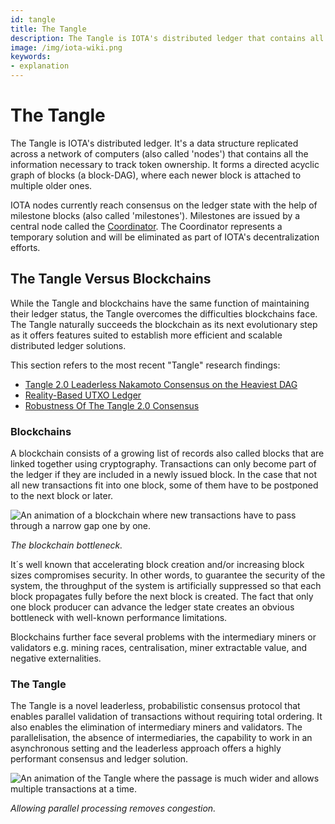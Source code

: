 ```yaml
---
id: tangle
title: The Tangle
description: The Tangle is IOTA's distributed ledger that contains all the information necessary to track token ownership.
image: /img/iota-wiki.png
keywords:
- explanation
---
```


# The Tangle

The Tangle is IOTA's distributed ledger. It's a data structure replicated across a network of computers (also called 'nodes') that contains all the information necessary to track token ownership. It forms a directed acyclic graph of blocks (a block-DAG), where each newer block is attached to multiple older ones.

IOTA nodes currently reach consensus on the ledger state with the help of milestone blocks (also called 'milestones'). Milestones are issued by a central node called the [Coordinator](./coordinator.md). The Coordinator represents a temporary solution and will be eliminated as part of IOTA's decentralization efforts.

## The Tangle Versus Blockchains

While the Tangle and blockchains have the same function of maintaining their ledger status, the Tangle overcomes the difficulties blockchains face.
The Tangle naturally succeeds the blockchain as its next evolutionary step as it offers features suited to establish more efficient and scalable distributed ledger solutions.

This section refers to the most recent "Tangle" research findings:
- [Tangle 2.0 Leaderless Nakamoto Consensus on the Heaviest DAG](https://arxiv.org/abs/2205.02177)
- [Reality-Based UTXO Ledger](https://arxiv.org/abs/2205.01345)
- [Robustness Of The Tangle 2.0 Consensus](https://arxiv.org/abs/2208.08254)

### Blockchains

A blockchain consists of a growing list of records also called blocks that are linked together using cryptography.
Transactions can only become part of the ledger if they are included in a newly issued block.
In the case that not all new transactions fit into one block, some of them have to be postponed to the next block or later.

![An animation of a blockchain where new transactions have to pass through a narrow gap one by one.](/img/learn/blockchain-bottleneck.gif 'Click to see the full-sized image.')

_The blockchain bottleneck._

It´s well known that accelerating block creation and/or increasing block sizes compromises security. In other words, to guarantee the security of the system, the throughput of the system is artificially suppressed so that each block propagates fully before the next block is created. The fact that only one block producer can advance the ledger state creates an obvious bottleneck with well-known performance limitations.

Blockchains further face several problems with the intermediary miners or validators e.g. mining races, centralisation, miner extractable value, and negative externalities.


### The Tangle


The Tangle is a novel leaderless, probabilistic consensus protocol that enables parallel validation of transactions without requiring total ordering. It also enables the elimination of intermediary miners and validators.
The parallelisation, the absence of intermediaries, the capability to work in an asynchronous setting and the leaderless approach offers a highly performant consensus and ledger solution.

![An animation of the Tangle where the passage is much wider and allows multiple transactions at a time.](/img/learn/tangle-bottleneck.gif)

_Allowing parallel processing removes congestion._